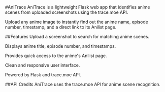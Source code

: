 #AniTrace
AniTrace is a lightweight Flask web app that identifies anime scenes from uploaded screenshots using the trace.moe API.

Upload any anime image to instantly find out the anime name, episode number, timestamp, and a direct link to its Anilist page.

##Features
Upload a screenshot to search for matching anime scenes.

Displays anime title, episode number, and timestamps.

Provides quick access to the anime's Anilist page.

Clean and responsive user interface.

Powered by Flask and trace.moe API.

##API Credits
AniTrace uses the trace.moe API for anime scene recognition.
